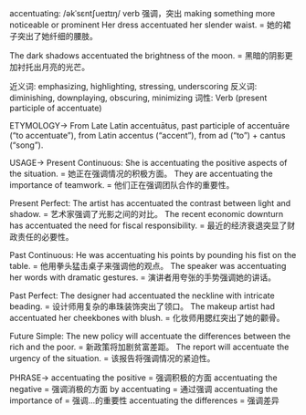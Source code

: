 accentuating: /əkˈsɛntʃueɪtɪŋ/
verb
强调，突出
making something more noticeable or prominent
Her dress accentuated her slender waist. = 她的裙子突出了她纤细的腰肢。

The dark shadows accentuated the brightness of the moon. =  黑暗的阴影更加衬托出月亮的光芒。

近义词: emphasizing, highlighting, stressing, underscoring
反义词: diminishing, downplaying, obscuring, minimizing
词性: Verb (present participle of accentuate)

ETYMOLOGY->
From Late Latin accentuātus, past participle of accentuāre (“to accentuate”), from Latin accentus (“accent”), from ad (“to”) + cantus (“song”).

USAGE->
Present Continuous:
She is accentuating the positive aspects of the situation. = 她正在强调情况的积极方面。
They are accentuating the importance of teamwork. = 他们正在强调团队合作的重要性。

Present Perfect:
The artist has accentuated the contrast between light and shadow. = 艺术家强调了光影之间的对比。
The recent economic downturn has accentuated the need for fiscal responsibility. = 最近的经济衰退突显了财政责任的必要性。

Past Continuous:
He was accentuating his points by pounding his fist on the table. = 他用拳头猛击桌子来强调他的观点。
The speaker was accentuating her words with dramatic gestures. = 演讲者用夸张的手势强调她的讲话。


Past Perfect:
The designer had accentuated the neckline with intricate beading. = 设计师用复杂的串珠装饰突出了领口。
The makeup artist had accentuated her cheekbones with blush. = 化妆师用腮红突出了她的颧骨。

Future Simple:
The new policy will accentuate the differences between the rich and the poor. = 新政策将加剧贫富差距。
The report will accentuate the urgency of the situation. = 该报告将强调情况的紧迫性。


PHRASE->
accentuating the positive = 强调积极的方面
accentuating the negative = 强调消极的方面
by accentuating = 通过强调
accentuating the importance of = 强调...的重要性
accentuating the differences = 强调差异

